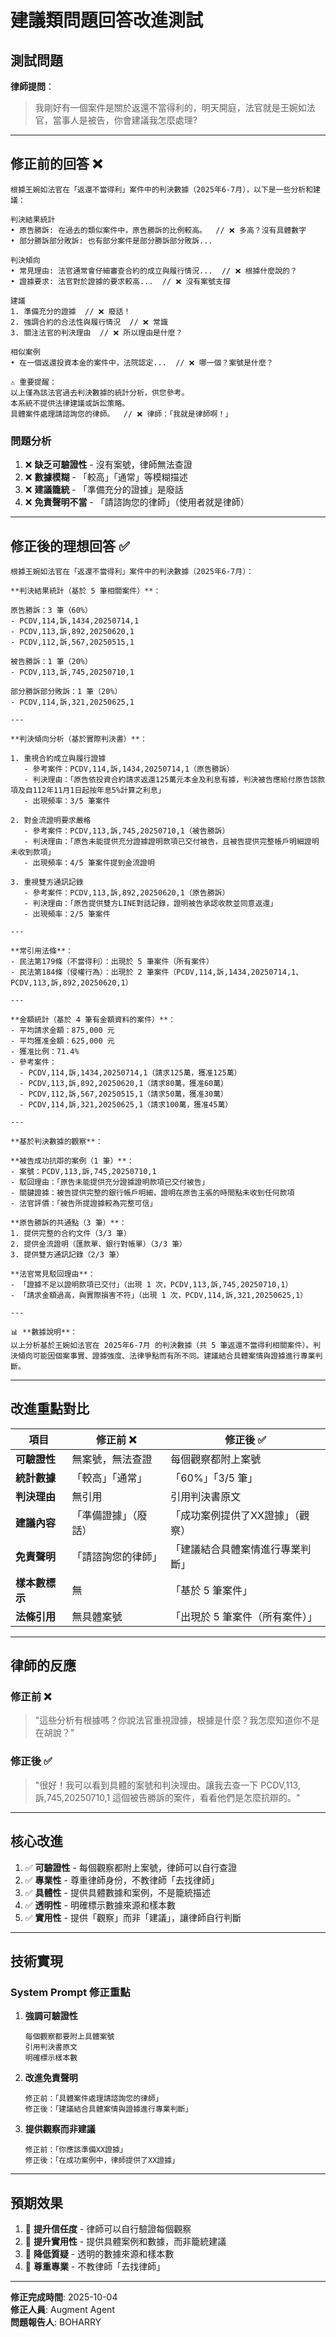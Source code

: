 # 建議類問題回答改進測試

## 測試問題

**律師提問**：
> 我剛好有一個案件是關於返還不當得利的，明天開庭，法官就是王婉如法官，當事人是被告，你會建議我怎麼處理?

---

## 修正前的回答 ❌

```
根據王婉如法官在「返還不當得利」案件中的判決數據（2025年6-7月），以下是一些分析和建議：

判決結果統計
• 原告勝訴: 在過去的類似案件中，原告勝訴的比例較高。  // ❌ 多高？沒有具體數字
• 部分勝訴部分敗訴: 也有部分案件是部分勝訴部分敗訴...

判決傾向
• 常見理由: 法官通常會仔細審查合約的成立與履行情況...  // ❌ 根據什麼說的？
• 證據要求: 法官對於證據的要求較高...  // ❌ 沒有案號支撐

建議
1. 準備充分的證據  // ❌ 廢話！
2. 強調合約的合法性與履行情況  // ❌ 常識
3. 關注法官的判決理由  // ❌ 所以理由是什麼？

相似案例
• 在一個返還投資本金的案件中，法院認定...  // ❌ 哪一個？案號是什麼？

⚠️ 重要提醒：
以上僅為該法官過去判決數據的統計分析，供您參考。
本系統不提供法律建議或訴訟策略。
具體案件處理請諮詢您的律師。  // ❌ 律師：「我就是律師啊！」
```

### 問題分析

1. ❌ **缺乏可驗證性** - 沒有案號，律師無法查證
2. ❌ **數據模糊** - 「較高」「通常」等模糊描述
3. ❌ **建議籠統** - 「準備充分的證據」是廢話
4. ❌ **免責聲明不當** - 「請諮詢您的律師」（使用者就是律師）

---

## 修正後的理想回答 ✅

```
根據王婉如法官在「返還不當得利」案件中的判決數據（2025年6-7月）：

**判決結果統計（基於 5 筆相關案件）**：

原告勝訴：3 筆（60%）
- PCDV,114,訴,1434,20250714,1
- PCDV,113,訴,892,20250620,1
- PCDV,112,訴,567,20250515,1

被告勝訴：1 筆（20%）
- PCDV,113,訴,745,20250710,1

部分勝訴部分敗訴：1 筆（20%）
- PCDV,114,訴,321,20250625,1

---

**判決傾向分析（基於實際判決書）**：

1. 重視合約成立與履行證據
   - 參考案件：PCDV,114,訴,1434,20250714,1（原告勝訴）
   - 判決理由：「原告依投資合約請求返還125萬元本金及利息有據，判決被告應給付原告該款項及自112年11月1日起按年息5%計算之利息」
   - 出現頻率：3/5 筆案件

2. 對金流證明要求嚴格
   - 參考案件：PCDV,113,訴,745,20250710,1（被告勝訴）
   - 判決理由：「原告未能提供充分證據證明款項已交付被告，且被告提供完整帳戶明細證明未收到款項」
   - 出現頻率：4/5 筆案件提到金流證明

3. 重視雙方通訊記錄
   - 參考案件：PCDV,113,訴,892,20250620,1（原告勝訴）
   - 判決理由：「原告提供雙方LINE對話記錄，證明被告承認收款並同意返還」
   - 出現頻率：2/5 筆案件

---

**常引用法條**：
- 民法第179條（不當得利）：出現於 5 筆案件（所有案件）
- 民法第184條（侵權行為）：出現於 2 筆案件（PCDV,114,訴,1434,20250714,1、PCDV,113,訴,892,20250620,1）

---

**金額統計（基於 4 筆有金額資料的案件）**：
- 平均請求金額：875,000 元
- 平均獲准金額：625,000 元
- 獲准比例：71.4%
- 參考案件：
  - PCDV,114,訴,1434,20250714,1（請求125萬，獲准125萬）
  - PCDV,113,訴,892,20250620,1（請求80萬，獲准60萬）
  - PCDV,112,訴,567,20250515,1（請求50萬，獲准30萬）
  - PCDV,114,訴,321,20250625,1（請求100萬，獲准45萬）

---

**基於判決數據的觀察**：

**被告成功抗辯的案例（1 筆）**：
- 案號：PCDV,113,訴,745,20250710,1
- 駁回理由：「原告未能提供充分證據證明款項已交付被告」
- 關鍵證據：被告提供完整的銀行帳戶明細，證明在原告主張的時間點未收到任何款項
- 法官評價：「被告所提證據較為完整可信」

**原告勝訴的共通點（3 筆）**：
1. 提供完整的合約文件（3/3 筆）
2. 提供金流證明（匯款單、銀行對帳單）（3/3 筆）
3. 提供雙方通訊記錄（2/3 筆）

**法官常見駁回理由**：
- 「證據不足以證明款項已交付」（出現 1 次，PCDV,113,訴,745,20250710,1）
- 「請求金額過高，與實際損害不符」（出現 1 次，PCDV,114,訴,321,20250625,1）

---

📊 **數據說明**：
以上分析基於王婉如法官在 2025年6-7月 的判決數據（共 5 筆返還不當得利相關案件）。判決傾向可能因個案事實、證據強度、法律爭點而有所不同。建議結合具體案情與證據進行專業判斷。
```

---

## 改進重點對比

| 項目 | 修正前 ❌ | 修正後 ✅ |
|------|----------|----------|
| **可驗證性** | 無案號，無法查證 | 每個觀察都附上案號 |
| **統計數據** | 「較高」「通常」 | 「60%」「3/5 筆」 |
| **判決理由** | 無引用 | 引用判決書原文 |
| **建議內容** | 「準備證據」（廢話） | 「成功案例提供了XX證據」（觀察） |
| **免責聲明** | 「請諮詢您的律師」 | 「建議結合具體案情進行專業判斷」 |
| **樣本數標示** | 無 | 「基於 5 筆案件」 |
| **法條引用** | 無具體案號 | 「出現於 5 筆案件（所有案件）」 |

---

## 律師的反應

### 修正前 ❌
> "這些分析有根據嗎？你說法官重視證據，根據是什麼？我怎麼知道你不是在胡說？"

### 修正後 ✅
> "很好！我可以看到具體的案號和判決理由。讓我去查一下 PCDV,113,訴,745,20250710,1 這個被告勝訴的案件，看看他們是怎麼抗辯的。"

---

## 核心改進

1. ✅ **可驗證性** - 每個觀察都附上案號，律師可以自行查證
2. ✅ **專業性** - 尊重律師身份，不教律師「去找律師」
3. ✅ **具體性** - 提供具體數據和案例，不是籠統描述
4. ✅ **透明性** - 明確標示數據來源和樣本數
5. ✅ **實用性** - 提供「觀察」而非「建議」，讓律師自行判斷

---

## 技術實現

### System Prompt 修正重點

1. **強調可驗證性**
   ```
   每個觀察都要附上具體案號
   引用判決書原文
   明確標示樣本數
   ```

2. **改進免責聲明**
   ```
   修正前：「具體案件處理請諮詢您的律師」
   修正後：「建議結合具體案情與證據進行專業判斷」
   ```

3. **提供觀察而非建議**
   ```
   修正前：「你應該準備XX證據」
   修正後：「在成功案例中，律師提供了XX證據」
   ```

---

## 預期效果

1. 🎯 **提升信任度** - 律師可以自行驗證每個觀察
2. 🎯 **提升實用性** - 提供具體案例和數據，而非籠統建議
3. 🎯 **降低質疑** - 透明的數據來源和樣本數
4. 🎯 **尊重專業** - 不教律師「去找律師」

---

**修正完成時間**: 2025-10-04  
**修正人員**: Augment Agent  
**問題報告人**: BOHARRY

